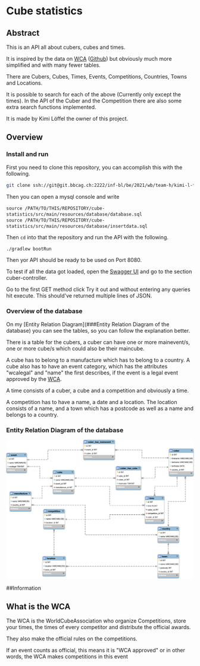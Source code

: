 # Cube statistics

## Abstract

This is an API all about cubers, cubes and times.

It is inspired by the data on
[WCA](https://www.worldcubeassociation.org/)
([Github](https://github.com/thewca))
but obviously much more simplified and with many fewer tables.

There are Cubers, Cubes, Times, Events, Competitions, Countries, Towns and Locations.

It is possible to search for each of the above
(Currently only except the times). In the API of the Cuber and the Competition
there are also some extra search functions implemented.

It is made by Kimi Löffel the owner of this project.


## Overview

### Install and run

First you need to clone this repository, you can accomplish this with the following.
```bash
git clone ssh://git@git.bbcag.ch:2222/inf-bl/be/2021/wb/team-h/kimi-l-ffel/cube-statistics.git
```
Then you can open a mysql console and write 
```mysql
source /PATH/TO/THIS/REPOSITORY/cube-statistics/src/main/resources/database/database.sql
source /PATH/TO/THIS/REPOSITORY/cube-statistics/src/main/resources/database/insertdata.sql
```
Then `cd` into that the repository and run the API with the following.
```bash
./gradlew bootRun
```
Then yor API should be ready to be used on Port 8080.

To test if all the data got loaded, open the [Swagger UI](127.0.0.1:8080/swagger-ui.html)
and go to the section cuber-controller.

Go to the first GET method click Try it out
and without entering any queries hit execute.
This should've returned multiple lines of JSON.

### Overview of the database

On my [Entity Relation Diagram](###Entity Relation Diagram of the database)
you can see the tables, so you can follow the explanation better.

There is a table for the cubers, a cuber can have one or more mainevent/s,
one or more cube/s which could also be their maincube.

A cube has to belong to a manufacture which has to belong to a country.
A cube also has to have an event category, which has the attributes "wcalegal" and "name"
the first describes, if the event is a legal event approved by the 
[WCA](https://www.worldcubeassociation.org/).

A time consists of a cuber, a cube and a competition and obviously a time.

A competition has to have a name, a date and a location. The location consists of a name,
and a town
which has a postcode as well as a name and belongs to a country.

### Entity Relation Diagram of the database

<img src="src/main/resources/database/ERD.svg" alt="Entity Relation diagram">

##Information

## What is the WCA

The WCA is the WorldCubeAssociation who organize Competitions,
store your times, the times of every competitor and distribute the official awards.

They also make the official rules on the competitions.

If an event counts as official, this means it is "WCA approved" or in other words,
the WCA makes competitions in this event